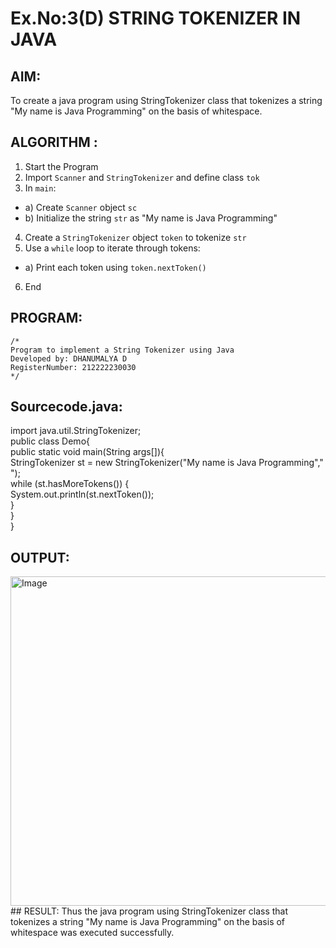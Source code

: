 # Ex.No:3(D) STRING TOKENIZER IN JAVA

## AIM:
To create a java program using StringTokenizer class that tokenizes a string "My name is Java Programming" on the basis of whitespace.

## ALGORITHM :
1.	Start the Program
2.	Import `Scanner` and `StringTokenizer` and define class `tok`
3.	In `main`:
-	a) Create `Scanner` object `sc`
-	b) Initialize the string `str` as "My name is Java Programming"
4.	Create a `StringTokenizer` object `token` to tokenize `str`
5.	Use a `while` loop to iterate through tokens:
-	a) Print each token using `token.nextToken()`
6.	End




## PROGRAM:
 ```
/*
Program to implement a String Tokenizer using Java
Developed by: DHANUMALYA D
RegisterNumber: 212222230030
*/
```

## Sourcecode.java:


import java.util.StringTokenizer;  
public class Demo{  
 public static void main(String args[]){  
   StringTokenizer st = new StringTokenizer("My name is Java Programming"," ");  
     while (st.hasMoreTokens()) {  
         System.out.println(st.nextToken());  
     }  
   }  
}  
## OUTPUT:
<img width="527" alt="Image" src="https://github.com/user-attachments/assets/34a4623a-76a0-4432-83e5-09eb0385cf91" />
## RESULT:
Thus the java program using StringTokenizer class that tokenizes a string "My name is Java Programming" on the basis of whitespace was executed successfully.
